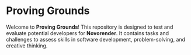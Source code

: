 # Proving Grounds

Welcome to **Proving Grounds**! This repository is designed to test and evaluate potential developers for **Novorender**. It contains tasks and challenges to assess skills in software development, problem-solving, and creative thinking.
